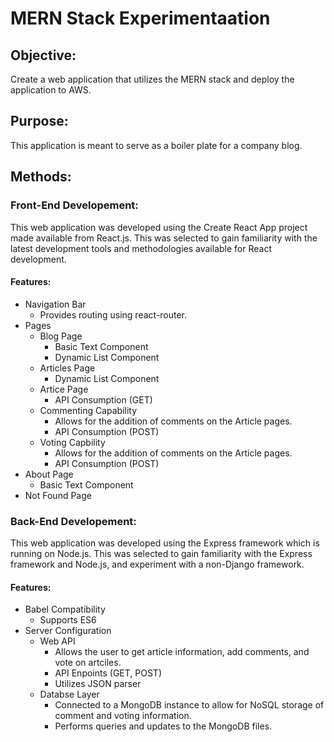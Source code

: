 # MERN Stack Experimentaation

## Objective: 
Create a web application that utilizes the MERN stack and deploy the application to AWS. 

## Purpose:
This application is meant to serve as a boiler plate for a company blog.

## Methods:

### Front-End Developement: 
This web application was developed using the Create React App project made available from React.js.
This was selected to gain familiarity with the latest development tools and methodologies available 
for React development.

#### Features:
* Navigation Bar
  * Provides routing using react-router.
* Pages 
  * Blog Page
    * Basic Text Component
    * Dynamic List Component
  * Articles Page
    * Dynamic List Component
  * Artice Page
    * API Consumption (GET)
  * Commenting Capability
    * Allows for the addition of comments on the Article pages.
    * API Consumption (POST)
  * Voting Capbility
    * Allows for the addition of comments on the Article pages.
    * API Consumption (POST)
* About Page
    * Basic Text Component
* Not Found Page

### Back-End Developement: 
This web application was developed using the Express framework which is running on Node.js.
This was selected to gain familiarity with the Express framework and Node.js, and experiment
with a non-Django framework.

#### Features:
* Babel Compatibility
  * Supports ES6
* Server Configuration 
  * Web API
    * Allows the user to get article information, add comments, and vote on artciles.
    * API Enpoints (GET, POST)
    * Utilizes JSON parser
  * Databse Layer
    * Connected to a MongoDB instance to allow for NoSQL storage of comment and voting information.
    * Performs queries and updates to the MongoDB files.
